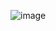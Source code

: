 ![image](https://github.com/revistasp/chk-bot/assets/125148176/d60c330c-40c9-42de-ac69-8d22c7391ca2)
